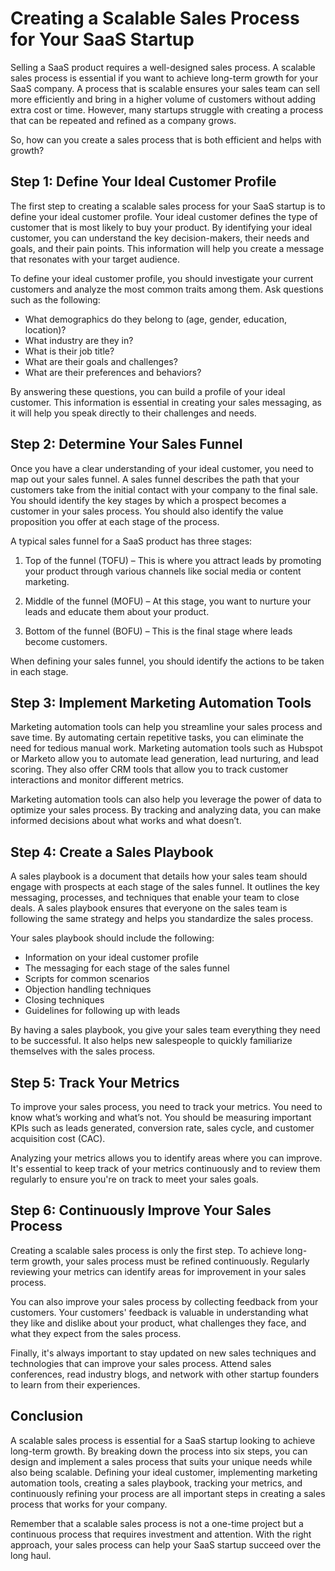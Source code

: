# Creating a Scalable Sales Process for Your SaaS Startup

Selling a SaaS product requires a well-designed sales process. A scalable sales process is essential if you want to achieve long-term growth for your SaaS company. A process that is scalable ensures your sales team can sell more efficiently and bring in a higher volume of customers without adding extra cost or time. However, many startups struggle with creating a process that can be repeated and refined as a company grows.

So, how can you create a sales process that is both efficient and helps with growth?

## Step 1: Define Your Ideal Customer Profile

The first step to creating a scalable sales process for your SaaS startup is to define your ideal customer profile. Your ideal customer defines the type of customer that is most likely to buy your product. By identifying your ideal customer, you can understand the key decision-makers, their needs and goals, and their pain points. This information will help you create a message that resonates with your target audience.

To define your ideal customer profile, you should investigate your current customers and analyze the most common traits among them. Ask questions such as the following:

- What demographics do they belong to (age, gender, education, location)?
- What industry are they in?
- What is their job title?
- What are their goals and challenges?
- What are their preferences and behaviors?

By answering these questions, you can build a profile of your ideal customer. This information is essential in creating your sales messaging, as it will help you speak directly to their challenges and needs.

## Step 2: Determine Your Sales Funnel

Once you have a clear understanding of your ideal customer, you need to map out your sales funnel. A sales funnel describes the path that your customers take from the initial contact with your company to the final sale. You should identify the key stages by which a prospect becomes a customer in your sales process. You should also identify the value proposition you offer at each stage of the process.

A typical sales funnel for a SaaS product has three stages:

1. Top of the funnel (TOFU) – This is where you attract leads by promoting your product through various channels like social media or content marketing.

2. Middle of the funnel (MOFU) – At this stage, you want to nurture your leads and educate them about your product.

3. Bottom of the funnel (BOFU) – This is the final stage where leads become customers.

When defining your sales funnel, you should identify the actions to be taken in each stage.

## Step 3: Implement Marketing Automation Tools

Marketing automation tools can help you streamline your sales process and save time. By automating certain repetitive tasks, you can eliminate the need for tedious manual work. Marketing automation tools such as Hubspot or Marketo allow you to automate lead generation, lead nurturing, and lead scoring. They also offer CRM tools that allow you to track customer interactions and monitor different metrics.

Marketing automation tools can also help you leverage the power of data to optimize your sales process. By tracking and analyzing data, you can make informed decisions about what works and what doesn’t.

## Step 4: Create a Sales Playbook

A sales playbook is a document that details how your sales team should engage with prospects at each stage of the sales funnel. It outlines the key messaging, processes, and techniques that enable your team to close deals. A sales playbook ensures that everyone on the sales team is following the same strategy and helps you standardize the sales process.

Your sales playbook should include the following:

- Information on your ideal customer profile
- The messaging for each stage of the sales funnel
- Scripts for common scenarios
- Objection handling techniques
- Closing techniques
- Guidelines for following up with leads

By having a sales playbook, you give your sales team everything they need to be successful. It also helps new salespeople to quickly familiarize themselves with the sales process.

## Step 5: Track Your Metrics

To improve your sales process, you need to track your metrics. You need to know what’s working and what’s not. You should be measuring important KPIs such as leads generated, conversion rate, sales cycle, and customer acquisition cost (CAC).

Analyzing your metrics allows you to identify areas where you can improve. It's essential to keep track of your metrics continuously and to review them regularly to ensure you're on track to meet your sales goals.

## Step 6: Continuously Improve Your Sales Process

Creating a scalable sales process is only the first step. To achieve long-term growth, your sales process must be refined continuously. Regularly reviewing your metrics can identify areas for improvement in your sales process.

You can also improve your sales process by collecting feedback from your customers. Your customers' feedback is valuable in understanding what they like and dislike about your product, what challenges they face, and what they expect from the sales process.

Finally, it's always important to stay updated on new sales techniques and technologies that can improve your sales process. Attend sales conferences, read industry blogs, and network with other startup founders to learn from their experiences.

## Conclusion

A scalable sales process is essential for a SaaS startup looking to achieve long-term growth. By breaking down the process into six steps, you can design and implement a sales process that suits your unique needs while also being scalable. Defining your ideal customer, implementing marketing automation tools, creating a sales playbook, tracking your metrics, and continuously refining your process are all important steps in creating a sales process that works for your company.

Remember that a scalable sales process is not a one-time project but a continuous process that requires investment and attention. With the right approach, your sales process can help your SaaS startup succeed over the long haul.